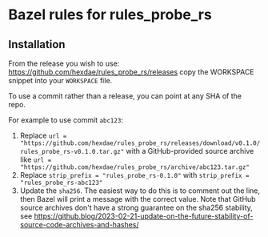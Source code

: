 # Bazel rules for rules_probe_rs

## Installation

From the release you wish to use:
<https://github.com/hexdae/rules_probe_rs/releases>
copy the WORKSPACE snippet into your `WORKSPACE` file.

To use a commit rather than a release, you can point at any SHA of the repo.

For example to use commit `abc123`:

1. Replace `url = "https://github.com/hexdae/rules_probe_rs/releases/download/v0.1.0/rules_probe_rs-v0.1.0.tar.gz"` with a GitHub-provided source archive like `url = "https://github.com/hexdae/rules_probe_rs/archive/abc123.tar.gz"`
1. Replace `strip_prefix = "rules_probe_rs-0.1.0"` with `strip_prefix = "rules_probe_rs-abc123"`
1. Update the `sha256`. The easiest way to do this is to comment out the line, then Bazel will
   print a message with the correct value. Note that GitHub source archives don't have a strong
   guarantee on the sha256 stability, see
   <https://github.blog/2023-02-21-update-on-the-future-stability-of-source-code-archives-and-hashes/>
